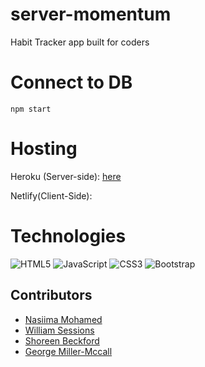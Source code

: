 # server-momentum

Habit Tracker app built for coders

# Connect to DB
```
npm start

```

# Hosting
Heroku (Server-side): [here]( https://momentum-appnodejs.herokuapp.com/)

Netlify(Client-Side): 


# Technologies

![HTML5](https://img.shields.io/badge/-HTML5-%23E44D27?style=flat-square&logo=html5&logoColor=ffffff)
![JavaScript](https://img.shields.io/badge/-JavaScript-%23F7DF1C?style=flat-square&logo=javascript&logoColor=000000&labelColor=%23F7DF1C&color=%23FFCE5A)
![CSS3](https://img.shields.io/badge/-CSS3-%231572B6?style=flat-square&logo=css3)
![Bootstrap](https://img.shields.io/badge/-Bootstrap-563D7C?style=flat-square&logo=bootstrap)


## Contributors

- <a href="https://github.com/nasiima">Nasiima Mohamed</a>
- <a href="https://github.com/Izgardon">William Sessions</a>
- <a href="https://github.com/shoreenb">Shoreen Beckford </a>
- <a href="https://github.com/GMillerMc">George Miller-Mccall</a>








